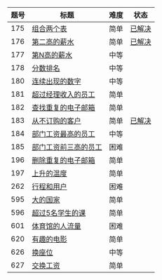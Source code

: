 |题号|标题|难度|状态|
|--------------|------------|---------------|-----------------|
|175|[组合两个表](https://leetcode-cn.com/problems/combine-two-tables/description/)|简单|[已解决](combine-two-tables.sql)|
|176|[第二高的薪水](https://leetcode-cn.com/problems/second-highest-salary/description/)|简单|[已解决](second-highest-salary.sql)|
|177|[第N高的薪水](https://leetcode-cn.com/problems/nth-highest-salary/description/)|中等||
|178|[分数排名](https://leetcode-cn.com/problems/rank-scores/description/)|中等||
|180|[连续出现的数字](https://leetcode-cn.com/problems/consecutive-numbers/description/)|中等||
|181|[超过经理收入的员工](https://leetcode-cn.com/problems/employees-earning-more-than-their-managers/description/)|简单||
|182|[查找重复的电子邮箱](https://leetcode-cn.com/problems/duplicate-emails/description/)|简单||
|183|[从不订购的客户](https://leetcode-cn.com/problems/customers-who-never-order/description/)|简单|[已解决](customers-who-never-order.sql)|
|184|[部门工资最高的员工](https://leetcode-cn.com/problems/department-highest-salary/description/)|中等||
|185|[部门工资前三高的员工](https://leetcode-cn.com/problems/department-top-three-salaries/description/)|困难||
|196|[删除重复的电子邮箱](https://leetcode-cn.com/problems/delete-duplicate-emails/description/)|简单||
|197|[上升的温度](https://leetcode-cn.com/problems/rising-temperature/description/)|简单||
|262|[行程和用户](https://leetcode-cn.com/problems/trips-and-users/description/)|困难||
|595|[大的国家](https://leetcode-cn.com/problems/big-countries/description/)|简单||
|596|[超过5名学生的课](https://leetcode-cn.com/problems/classes-more-than-5-students/description/)|简单||
|601|[体育馆的人流量](https://leetcode-cn.com/problems/human-traffic-of-stadium/description/)|困难||
|620|[有趣的电影](https://leetcode-cn.com/problems/not-boring-movies/description/)|简单||
|626|[换座位](https://leetcode-cn.com/problems/exchange-seats/description/)|中等||
|627|[交换工资](https://leetcode-cn.com/problems/swap-salary/description/)|简单||
